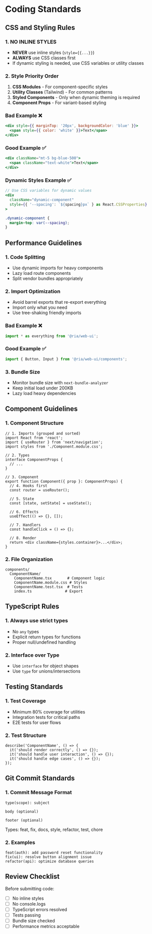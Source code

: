 # Coding Standards

## CSS and Styling Rules

### 1. NO INLINE STYLES
- **NEVER** use inline styles (`style={{...}}`)
- **ALWAYS** use CSS classes first
- If dynamic styling is needed, use CSS variables or utility classes

### 2. Style Priority Order
1. **CSS Modules** - For component-specific styles
2. **Utility Classes** (Tailwind) - For common patterns
3. **Styled Components** - Only when dynamic theming is required
4. **Component Props** - For variant-based styling

### Bad Example ❌
```jsx
<div style={{ marginTop: '20px', backgroundColor: 'blue' }}>
  <span style={{ color: 'white' }}>Text</span>
</div>
```

### Good Example ✅
```jsx
<div className="mt-5 bg-blue-500">
  <span className="text-white">Text</span>
</div>
```

### Dynamic Styles Example ✅
```jsx
// Use CSS variables for dynamic values
<div 
  className="dynamic-component"
  style={{ '--spacing': `${spacing}px` } as React.CSSProperties}
>
```

```css
.dynamic-component {
  margin-top: var(--spacing);
}
```

## Performance Guidelines

### 1. Code Splitting
- Use dynamic imports for heavy components
- Lazy load route components
- Split vendor bundles appropriately

### 2. Import Optimization
- Avoid barrel exports that re-export everything
- Import only what you need
- Use tree-shaking friendly imports

### Bad Example ❌
```js
import * as everything from '@ria/web-ui';
```

### Good Example ✅
```js
import { Button, Input } from '@ria/web-ui/components';
```

### 3. Bundle Size
- Monitor bundle size with `next-bundle-analyzer`
- Keep initial load under 200KB
- Lazy load heavy dependencies

## Component Guidelines

### 1. Component Structure
```tsx
// 1. Imports (grouped and sorted)
import React from 'react';
import { useRouter } from 'next/navigation';
import styles from './Component.module.css';

// 2. Types
interface ComponentProps {
  // ...
}

// 3. Component
export function Component({ prop }: ComponentProps) {
  // 4. Hooks first
  const router = useRouter();
  
  // 5. State
  const [state, setState] = useState();
  
  // 6. Effects
  useEffect(() => {}, []);
  
  // 7. Handlers
  const handleClick = () => {};
  
  // 8. Render
  return <div className={styles.container}>...</div>;
}
```

### 2. File Organization
```
components/
  ComponentName/
    ComponentName.tsx       # Component logic
    ComponentName.module.css # Styles
    ComponentName.test.tsx  # Tests
    index.ts               # Export
```

## TypeScript Rules

### 1. Always use strict types
- No `any` types
- Explicit return types for functions
- Proper null/undefined handling

### 2. Interface over Type
- Use `interface` for object shapes
- Use `type` for unions/intersections

## Testing Standards

### 1. Test Coverage
- Minimum 80% coverage for utilities
- Integration tests for critical paths
- E2E tests for user flows

### 2. Test Structure
```tsx
describe('ComponentName', () => {
  it('should render correctly', () => {});
  it('should handle user interaction', () => {});
  it('should handle edge cases', () => {});
});
```

## Git Commit Standards

### 1. Commit Message Format
```
type(scope): subject

body (optional)

footer (optional)
```

Types: feat, fix, docs, style, refactor, test, chore

### 2. Examples
```
feat(auth): add password reset functionality
fix(ui): resolve button alignment issue
refactor(api): optimize database queries
```

## Review Checklist

Before submitting code:
- [ ] No inline styles
- [ ] No console.logs
- [ ] TypeScript errors resolved
- [ ] Tests passing
- [ ] Bundle size checked
- [ ] Performance metrics acceptable